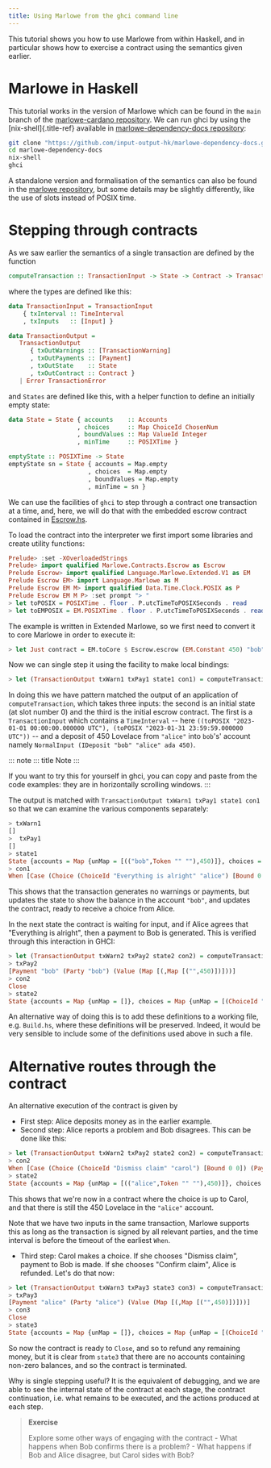 ```yaml
---
title: Using Marlowe from the ghci command line
---
```


This tutorial shows you how to use Marlowe from within Haskell, and in
particular shows how to exercise a contract using the semantics given
earlier.

# Marlowe in Haskell

This tutorial works in the version of Marlowe which can be found in the
`main` branch of the [marlowe-cardano
repository](https://github.com/input-output-hk/marlowe-cardano). We can
run ghci by using the [nix-shell]{.title-ref} available in
[marlowe-dependency-docs
repository](https://github.com/input-output-hk/marlowe-dependency-docs):

``` bash
git clone "https://github.com/input-output-hk/marlowe-dependency-docs.git"
cd marlowe-dependency-docs
nix-shell
ghci
```

A standalone version and formalisation of the semantics can also be
found in the [marlowe
repository](https://github.com/input-output-hk/marlowe), but some
details may be slightly differently, like the use of slots instead of
POSIX time.

# Stepping through contracts

As we saw earlier the semantics of a single transaction are defined by
the function

``` haskell
computeTransaction :: TransactionInput -> State -> Contract -> TransactionOutput
```

where the types are defined like this:

``` haskell
data TransactionInput = TransactionInput
    { txInterval :: TimeInterval
    , txInputs   :: [Input] }

data TransactionOutput =
   TransactionOutput
      { txOutWarnings :: [TransactionWarning]
      , txOutPayments :: [Payment]
      , txOutState    :: State
      , txOutContract :: Contract }
   | Error TransactionError
```

and `States` are defined like this, with a helper function to define an
initially empty state:

``` haskell
data State = State { accounts    :: Accounts
                   , choices     :: Map ChoiceId ChosenNum
                   , boundValues :: Map ValueId Integer
                   , minTime     :: POSIXTime }

emptyState :: POSIXTime -> State
emptyState sn = State { accounts = Map.empty
                      , choices  = Map.empty
                      , boundValues = Map.empty
                      , minTime = sn }
```

We can use the facilities of `ghci` to step through a contract one
transaction at a time, and, here, we will do that with the embedded
escrow contract contained in
[Escrow.hs](https://github.com/input-output-hk/marlowe-cardano/blob/main/marlowe-contracts/src/Marlowe/Contracts/Escrow.hs).

To load the contract into the interpreter we first import some libraries
and create utility functions:

``` haskell
Prelude> :set -XOverloadedStrings
Prelude> import qualified Marlowe.Contracts.Escrow as Escrow
Prelude Escrow> import qualified Language.Marlowe.Extended.V1 as EM
Prelude Escrow EM> import Language.Marlowe as M
Prelude Escrow EM M> import qualified Data.Time.Clock.POSIX as P
Prelude Escrow EM M P> :set prompt "> "
> let toPOSIX = POSIXTime . floor . P.utcTimeToPOSIXSeconds . read
> let toEMPOSIX = EM.POSIXTime . floor . P.utcTimeToPOSIXSeconds . read
```

The example is written in Extended Marlowe, so we first need to convert
it to core Marlowe in order to execute it:

``` haskell
> let Just contract = EM.toCore $ Escrow.escrow (EM.Constant 450) "bob" "alice" "carol" (toEMPOSIX "2023-02-01 00:00:00.000000 UTC") (toEMPOSIX "2023-03-01 00:00:00.000000 UTC") (toEMPOSIX "2023-04-01 00:00:00.000000 UTC") (toEMPOSIX "2023-05-01 00:00:00.000000 UTC") :: Maybe Contract
```

Now we can single step it using the facility to make local bindings:

``` haskell
> let (TransactionOutput txWarn1 txPay1 state1 con1) = computeTransaction (TransactionInput (toPOSIX "2023-01-01 00:00:00.000000 UTC", toPOSIX "2023-01-31 23:59:59.000000 UTC") [NormalInput (IDeposit "bob" "alice" ada 450)]) (emptyState 0) contract
```

In doing this we have pattern matched the output of an application of
`computeTransaction`, which takes three inputs: the second is an initial
state (at slot number 0) and the third is the initial escrow contract.
The first is a `TransactionInput` which contains a `TimeInterval`
-- here
`((toPOSIX "2023-01-01 00:00:00.000000 UTC"), (toPOSIX "2023-01-31 23:59:59.000000 UTC"))`
-- and a deposit of 450 Lovelace from `"alice"` into `bob`\'s\' account
namely `NormalInput (IDeposit "bob" "alice" ada 450)`.

::: note
::: title
Note
:::

If you want to try this for yourself in ghci, you can copy and paste
from the code examples: they are in horizontally scrolling windows.
:::

The output is matched with
`TransactionOutput txWarn1 txPay1 state1 con1` so that we can examine
the various components separately:

``` haskell
> txWarn1
[]
>  txPay1
[]
> state1
State {accounts = Map {unMap = [(("bob",Token "" ""),450)]}, choices = Map {unMap = []}, boundValues = Map {unMap = []}, minTime = POSIXTime {getPOSIXTime = 1672531200}}
> con1
When [Case (Choice (ChoiceId "Everything is alright" "alice") [Bound 0 0]) Close,Case (Choice (ChoiceId "Report problem" "alice") [Bound 1 1]) (Pay "bob" (Account "alice") (Token "" "") (Constant 450) (When [Case (Choice (ChoiceId "Confirm problem" "bob") [Bound 1 1]) Close,Case (Choice (ChoiceId "Dispute problem" "bob") [Bound 0 0]) (When [Case (Choice (ChoiceId "Dismiss claim" "carol") [Bound 0 0]) (Pay "alice" (Account "bob") (Token "" "") (Constant 450) Close),Case (Choice (ChoiceId "Confirm claim" "carol") [Bound 1 1]) Close] (POSIXTime {getPOSIXTime = 1682899200}) Close)] (POSIXTime {getPOSIXTime = 1680307200}) Close))] (POSIXTime {getPOSIXTime = 1677628800}) Close
```

This shows that the transaction generates no warnings or payments, but
updates the state to show the balance in the account `"bob"`, and
updates the contract, ready to receive a choice from Alice.

In the next state the contract is waiting for input, and if Alice agrees
that \"Everything is alright\", then a payment to Bob is generated. This
is verified through this interaction in GHCI:

``` haskell
> let (TransactionOutput txWarn2 txPay2 state2 con2) = computeTransaction (TransactionInput (toPOSIX "2023-02-01 00:00:00.000000 UTC", toPOSIX "2023-02-28 23:59:59.000000 UTC") [NormalInput (IChoice (ChoiceId "Everything is alright" "alice") 0)]) state1 con1
> txPay2
[Payment "bob" (Party "bob") (Value (Map [(,Map [("",450)])]))]
> con2
Close
> state2
State {accounts = Map {unMap = []}, choices = Map {unMap = [(ChoiceId "Everything is alright" "alice",0)]}, boundValues = Map {unMap = []}, minTime = POSIXTime {getPOSIXTime = 1675209600}}
```

An alternative way of doing this is to add these definitions to a
working file, e.g. `Build.hs`, where these definitions will be
preserved. Indeed, it would be very sensible to include some of the
definitions used above in such a file.

# Alternative routes through the contract

An alternative execution of the contract is given by

-   First step: Alice deposits money as in the earlier example.
-   Second step: Alice reports a problem and Bob disagrees. This can be
    done like this:

``` haskell
> let (TransactionOutput txWarn2 txPay2 state2 con2) = computeTransaction (TransactionInput (toPOSIX "2023-02-01 00:00:00.000000 UTC", toPOSIX "2023-02-28 23:59:59.000000 UTC") [NormalInput (IChoice (ChoiceId "Report problem" "alice") 1), NormalInput (IChoice (ChoiceId "Dispute problem" "bob") 0)]) state1 con1
> con2
When [Case (Choice (ChoiceId "Dismiss claim" "carol") [Bound 0 0]) (Pay "alice" (Account "bob") (Token "" "") (Constant 450) Close),Case (Choice (ChoiceId "Confirm claim" "carol") [Bound 1 1]) Close] (POSIXTime {getPOSIXTime = 1682899200}) Close
> state2
State {accounts = Map {unMap = [(("alice",Token "" ""),450)]}, choices = Map {unMap = [(ChoiceId "Report problem" "alice",1),(ChoiceId "Dispute problem" "bob",0)]}, boundValues = Map {unMap = []}, minTime = POSIXTime {getPOSIXTime = 1675209600}}
```

This shows that we\'re now in a contract where the choice is up to
Carol, and that there is still the 450 Lovelace in the `"alice"`
account.

Note that we have two inputs in the same transaction, Marlowe supports
this as long as the transaction is signed by all relevant parties, and
the time interval is before the timeout of the earliest `When`.

-   Third step: Carol makes a choice. If she chooses \"Dismiss claim\",
    payment to Bob is made. If she chooses \"Confirm claim\", Alice is
    refunded. Let\'s do that now:

``` haskell
> let (TransactionOutput txWarn3 txPay3 state3 con3) = computeTransaction (TransactionInput (toPOSIX "2023-04-01 00:00:00.000000 UTC", toPOSIX "2023-04-30 23:59:59.000000 UTC") [NormalInput (IChoice (ChoiceId "Confirm claim" "carol") 1)]) state2 con2
> txPay3
[Payment "alice" (Party "alice") (Value (Map [(,Map [("",450)])]))]
> con3
Close
> state3
State {accounts = Map {unMap = []}, choices = Map {unMap = [(ChoiceId "Report problem" "alice",1),(ChoiceId "Dispute problem" "bob",0),(ChoiceId "Confirm claim" "carol",1)]}, boundValues = Map {unMap = []}, minTime = POSIXTime {getPOSIXTime = 1680307200}}
```

So now the contract is ready to `Close`, and so to refund any remaining
money, but it is clear from `state3` that there are no accounts
containing non-zero balances, and so the contract is terminated.

Why is single stepping useful? It is the equivalent of debugging, and we
are able to see the internal state of the contract at each stage, the
contract continuation, i.e. what remains to be executed, and the actions
produced at each step.

> **Exercise**
>
> Explore some other ways of engaging with the contract - What happens
> when Bob confirms there is a problem? - What happens if Bob and Alice
> disagree, but Carol sides with Bob?
